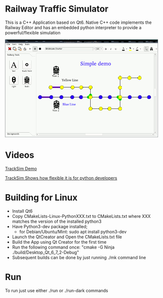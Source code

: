 # Railway Traffic Simulator
This is a C++ Application based on Qt6. Native C++ code implements the Railway Editor and has an embedded python interpreter to provide a powerful/flexible simulation 

![image](images/demo.gif)

# Videos
[TrackSim Demo](https://rumble.com/v5av1at-tracksim.html)


[TrackSim Shows how flexible it is for python developers](https://rumble.com/v5av2zu-tracksim-python-makes-things-very-flexible.html)

# Building for Linux
- Install Qt6
- Copy CMakeLists-Linux-PythonXXX.txt to CMakeLists.txt where XXX matches the version of the installed python3
- Have Python3-dev package installed;
  - for Debian/Ubuntu/Mint:
    sudo apt install python3-dev
- Launch the QtCreator and Open the CMakeLists.txt file
- Build the App using Qt Creator for the first time
- Run the following command once: "cmake -G Ninja ./build/Desktop_Qt_6_7_2-Debug"
- Subsequent builds can be done by just running ./mk command line
# Run
To run just use either ./run or ./run-dark commands


